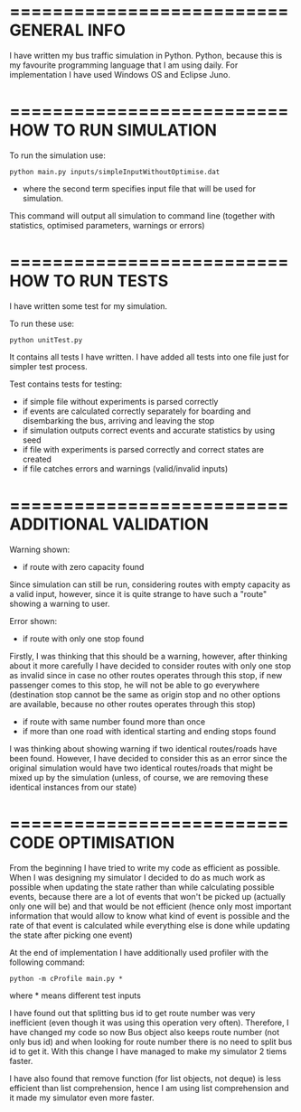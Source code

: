 ==========================
GENERAL INFO
==========================

I have written my bus traffic simulation in Python. Python, because this is my favourite programming language that I am using 
daily. For implementation I have used Windows OS and Eclipse Juno.

==========================
HOW TO RUN SIMULATION
==========================

To run the simulation use: 

	python main.py inputs/simpleInputWithoutOptimise.dat
	
- where the second term specifies input file that will be used for simulation.

This command will output all simulation to command line (together with statistics, optimised parameters,
warnings or errors)

==========================
HOW TO RUN TESTS
==========================

I have written some test for my simulation.

To run these use:

	python unitTest.py
	
It contains all tests I have written. I have added all tests into one file just for simpler test process.

Test contains tests for testing:
- if simple file without experiments is parsed correctly
- if events are calculated correctly separately for boarding and disembarking the bus, arriving and leaving the stop
- if simulation outputs correct events and accurate statistics by using seed
- if file with experiments is parsed correctly and correct states are created
- if file catches errors and warnings (valid/invalid inputs) 

==========================
ADDITIONAL VALIDATION
==========================

Warning shown:
- if route with zero capacity found

Since simulation can still be run, considering routes with empty capacity as a valid input, however, since it is 
quite strange to have such a "route" showing a warning to user.

Error shown:
- if route with only one stop found

Firstly, I was thinking that this should be a warning, however, after thinking about it more carefully I have decided
to consider routes with only one stop as invalid since in case no other routes operates through this stop, if new
passenger comes to this stop, he will not be able to go everywhere (destination stop cannot be the same as origin
stop and no other options are available, because no other routes operates through this stop)

- if route with same number found more than once
- if more than one road with identical starting and ending stops found

I was thinking about showing warning if two identical routes/roads have been found. However, I have decided to
consider this as an error since the original simulation would have two identical routes/roads that might be mixed 
up by the simulation (unless, of course, we are removing these identical instances from our state)

==========================
CODE OPTIMISATION
==========================

From the beginning I have tried to write my code as efficient as possible. When I was designing my simulator I
decided to do as much work as possible when updating the state rather than while calculating possible events, because
there are a lot of events that won't be picked up (actually only one will be) and that would be not efficient (hence
only most important information that would allow to know what kind of event is possible and the rate of that event
is calculated while everything else is done while updating the state after picking one event)

At the end of implementation I have additionally used profiler with the following command:

	python -m cProfile main.py *
	
where * means different test inputs

I have found out that splitting bus id to get route number was very inefficient (even though it was using this 
operation very often). Therefore, I have changed my code so now Bus object also keeps route number (not only bus id)
and when looking for route number there is no need to split bus id to get it. With this change I have managed to 
make my simulator 2 tiems faster.

I have also found that remove function (for list objects, not deque) is less efficient than list comprehension, 
hence I am using list comprehension and it made my simulator even more faster.
 